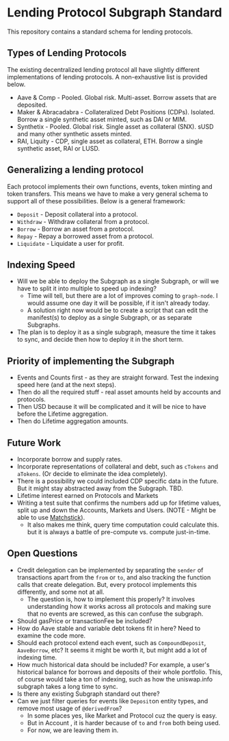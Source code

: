 # Lending Protocol Subgraph Standard
This repository contains a standard schema for lending protocols. 

## Types of Lending Protocols
The existing decentralized lending protocol all have slightly different implementations of lending protocols. A non-exhaustive list is provided below.

- Aave & Comp - Pooled. Global risk. Multi-asset. Borrow assets that are deposited.
- Maker & Abracadabra - Collateralized Debt Positions (CDPs). Isolated. Borrow a single synthetic asset minted, such as DAI or MIM.
- Synthetix - Pooled. Global risk. Single asset as collateral (SNX). sUSD and many other synthetic assets minted. 
- RAI, Liquity - CDP, single asset as collateral, ETH. Borrow a single synthetic asset, RAI or LUSD.

## Generalizing a lending protocol
Each protocol implements their own functions, events, token minting and token transfers. This means we have to make a very general schema to support all of these possibilities. Below is a general framework:
- `Deposit` - Deposit collateral into a protocol.
- `Withdraw` - Withdraw collateral from a protocol.
- `Borrow` - Borrow an asset from a protocol.
- `Repay` - Repay a borrowed asset from a protocol.
- `Liquidate` - Liquidate a user for profit.

## Indexing Speed
- Will we be able to deploy the Subgraph as a single Subgraph, or will we have to split it into multiple to speed up indexing?
  - Time will tell, but there are a lot of improves coming to `graph-node`. I would assume one day it will be possible, if it isn't already today.
  - A solution right now would be to create a script that can edit the manifest(s) to deploy as a single Subgraph, or as separate Subgraphs.
- The plan is to deploy it as a single subgraph, measure the time it takes to sync, and decide then how to deploy it in the short term.

## Priority of implementing the Subgraph
- Events and Counts first - as they are straight forward. Test the indexing speed here (and at the next steps).
- Then do all the required stuff - real asset amounts held by accounts and protocols.
- Then USD because it will be complicated and it will be nice to have before the Lifetime aggregation.
- Then do Lifetime aggregation amounts.

## Future Work
- Incorporate borrow and supply rates.
- Incorporate representations of collateral and debt, such as `cTokens` and `aTokens`. (Or decide to eliminate the idea completely).
- There is a possibility we could included CDP specific data in the future. But it might stay abstracted away from the Subgraph. TBD.
- Lifetime interest earned on Protocols and Markets
- Writing a test suite that confirms the numbers add up for lifetime values, split up and down the Accounts, Markets and Users. (NOTE - Might be able to use [Matchstick](https://www.youtube.com/watch?v=cB7o2n-QrnU&list=PLTqyKgxaGF3SNakGQwczpSGVjS_xvOv3h&index=1)).
  - It also makes me think, query time computation could calculate this. but it is always a battle of pre-compute vs. compute just-in-time.
## Open Questions
- Credit delegation can be implemented by separating the `sender` of transactions apart from the `from` or `to`, and also tracking the function calls that create delegation. But, every protocol implements this differently, and some not at all.
  - The question is, how to implement this properly? It involves understanding how it works across all protocols and making sure that no events are screwed, as this can confuse the subgraph.
- Should gasPrice or transactionFee be included?
- How do Aave stable and variable debt tokens fit in here? Need to examine the code more.
- Should each protocol extend each event, such as `CompoundDeposit`, `AaveBorrow`, etc? It seems it might be worth it, but might add a lot of indexing time.
- How much historical data should be included? For example, a user's historical balance for borrows and deposits of their whole portfolio. This, of course would take a ton of indexing, such as how the uniswap.info subgraph takes a long time to sync. 
- Is there any existing Subgraph standard out there?
- Can we just filter queries for events like `Deposit`on entity types, and remove most usage of `@derivedFrom`?
  - In some places yes, like Market and Protocol cuz the query is easy.
  - But in Account , it is harder because of `to` and `from` both being used.
  - For now, we are leaving them in.
